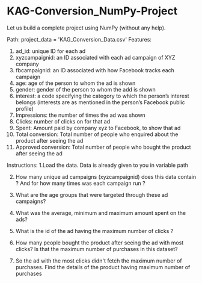 # KAG-Conversion_NumPy-Project

Let us build a complete project using NumPy (without any help).

Path: project_data = 'KAG_Conversion_Data.csv'
Features:
1. ad_id: unique ID for each ad
2. xyzcampaignid: an ID associated with each ad campaign of XYZ company
3. fbcampaignid: an ID associated with how Facebook tracks each campaign
4. age: age of the person to whom the ad is shown
5. gender: gender of the person to whom the add is shown
6. interest: a code specifying the category to which the person’s interest belongs (interests are as mentioned in the person’s Facebook public profile)
7. Impressions: the number of times the ad was shown
8. Clicks: number of clicks on for that ad
9. Spent: Amount paid by company xyz to Facebook, to show that ad
10. Total conversion: Total number of people who enquired about the product after seeing the ad
11. Approved conversion: Total number of people who bought the product after seeing the ad

Instructions:
1.Load the data. Data is already given to you in variable path

2. How many unique ad campaigns (xyzcampaignid) does this data contain ? And for how many times was each campaign run ?

3. What are the age groups that were targeted through these ad campaigns?

4. What was the average, minimum and maximum amount spent on the ads?

5. What is the id of the ad having the maximum number of clicks ?

6. How many people bought the product after seeing the ad with most clicks? Is that the maximum number of purchases in this dataset?

7. So the ad with the most clicks didn't fetch the maximum number of purchases. Find the details of the product having maximum number of purchases
